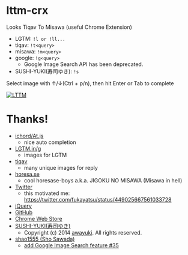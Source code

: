 lttm-crx
========

Looks Tiqav To Misawa (useful Chrome Extension)


- LGTM: `!l or !ll...`
- tiqav: `!t<query>`
- misawa: `!m<query>`
- google: `!g<query>`
    - Google Image Search API has been deprecated.
- SUSHI-YUKI(寿司ゆき): `!s`

Select image with ↑/↓(Ctrl + p/n), then hit Enter or Tab to complete

[![LTTM](http://img.youtube.com/vi/jFr1A2a_eeI/0.jpg)](http://www.youtube.com/watch?v=jFr1A2a_eeI)

# Thanks!
- [ichord/At.js](https://github.com/ichord/At.js)
    - nice auto completion
- [LGTM.in/g](http://www.lgtm.in/)
    - images for LGTM
- [tiqav](http://tiqav.com/)
    - many unique images for reply
- [horesa.se](http://horesa.se/)
    - cool horesase-boys a.k.a. JIGOKU NO MISAWA (Misawa in hell)
- [Twitter](https://twitter.com/)
    - this motivated me: https://twitter.com/fukayatsu/status/449025667561033728
- [jQuery](http://jquery.com/)
- [GitHub](https://github.com/)
- [Chrome Web Store](https://chrome.google.com/webstore/category/apps)
- [SUSHI-YUKI(寿司ゆき)](https://store.line.me/stickershop/detail?packageId=1000037)
    - Copyright (c) 2014 [awayuki](https://github.com/awayuki). All rights reserved.
- [shao1555 (Sho Sawada)](https://github.com/shao1555)
    - [add Google Image Search feature #35](https://github.com/fukayatsu/lttm-crx/pull/35)
